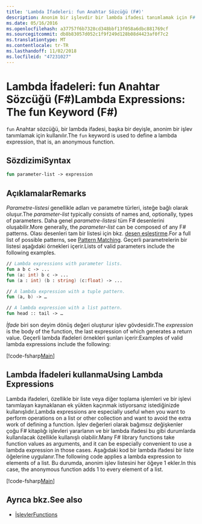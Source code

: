 ```yaml
---
title: 'Lambda İfadeleri: fun Anahtar Sözcüğü (F#)'
description: Anonim bir işlevdir bir lambda ifadesi tanımlamak için F# 'eğlenceli' anahtar sözcüğünü kullanmayı öğrenin.
ms.date: 05/16/2016
ms.openlocfilehash: a37757f6b7328cd348bbf13f058a6dbc881769cf
ms.sourcegitcommit: db8b83057d052c1f9f249d128b08d4423af0f7c2
ms.translationtype: MT
ms.contentlocale: tr-TR
ms.lasthandoff: 11/02/2018
ms.locfileid: "47231027"
---
```

# <a name="lambda-expressions-the-fun-keyword-f"></a><span data-ttu-id="38fb4-103">Lambda İfadeleri: fun Anahtar Sözcüğü (F#)</span><span class="sxs-lookup"><span data-stu-id="38fb4-103">Lambda Expressions: The fun Keyword (F#)</span></span>

<span data-ttu-id="38fb4-104">`fun` Anahtar sözcüğü, bir lambda ifadesi, başka bir deyişle, anonim bir işlev tanımlamak için kullanılır.</span><span class="sxs-lookup"><span data-stu-id="38fb4-104">The `fun` keyword is used to define a lambda expression, that is, an anonymous function.</span></span>

## <a name="syntax"></a><span data-ttu-id="38fb4-105">Sözdizimi</span><span class="sxs-lookup"><span data-stu-id="38fb4-105">Syntax</span></span>

```fsharp
fun parameter-list -> expression
```

## <a name="remarks"></a><span data-ttu-id="38fb4-106">Açıklamalar</span><span class="sxs-lookup"><span data-stu-id="38fb4-106">Remarks</span></span>

<span data-ttu-id="38fb4-107">*Parametre-listesi* genellikle adları ve parametre türleri, isteğe bağlı olarak oluşur.</span><span class="sxs-lookup"><span data-stu-id="38fb4-107">The *parameter-list* typically consists of names and, optionally, types of parameters.</span></span> <span data-ttu-id="38fb4-108">Daha genel *parametre-listesi* tüm F# desenlerini oluşabilir.</span><span class="sxs-lookup"><span data-stu-id="38fb4-108">More generally, the *parameter-list* can be composed of any F# patterns.</span></span> <span data-ttu-id="38fb4-109">Olası desenleri tam bir listesi için bkz. [desen eşleştirme](../pattern-matching.md).</span><span class="sxs-lookup"><span data-stu-id="38fb4-109">For a full list of possible patterns, see [Pattern Matching](../pattern-matching.md).</span></span> <span data-ttu-id="38fb4-110">Geçerli parametrelerin bir listesi aşağıdaki örnekleri içerir.</span><span class="sxs-lookup"><span data-stu-id="38fb4-110">Lists of valid parameters include the following examples.</span></span>

```fsharp
// Lambda expressions with parameter lists.
fun a b c -> ...
fun (a: int) b c -> ...
fun (a : int) (b : string) (c:float) -> ...

// A lambda expression with a tuple pattern.
fun (a, b) -> …

// A lambda expression with a list pattern.
fun head :: tail -> …
```

<span data-ttu-id="38fb4-111">*İfade* biri son deyim dönüş değeri oluşturur işlev gövdesidir.</span><span class="sxs-lookup"><span data-stu-id="38fb4-111">The *expression* is the body of the function, the last expression of which generates a return value.</span></span> <span data-ttu-id="38fb4-112">Geçerli lambda ifadeleri örnekleri şunları içerir:</span><span class="sxs-lookup"><span data-stu-id="38fb4-112">Examples of valid lambda expressions include the following:</span></span>

[!code-fsharp[Main](../../../../samples/snippets/fsharp/lang-ref-1/snippet301.fs)]

## <a name="using-lambda-expressions"></a><span data-ttu-id="38fb4-113">Lambda İfadeleri kullanma</span><span class="sxs-lookup"><span data-stu-id="38fb4-113">Using Lambda Expressions</span></span>

<span data-ttu-id="38fb4-114">Lambda ifadeleri, özellikle bir liste veya diğer toplama işlemleri ve bir işlevi tanımlayan kaynaklanan ek yükten kaçınmak istiyorsanız istediğinizde kullanışlıdır.</span><span class="sxs-lookup"><span data-stu-id="38fb4-114">Lambda expressions are especially useful when you want to perform operations on a list or other collection and want to avoid the extra work of defining a function.</span></span> <span data-ttu-id="38fb4-115">İşlev değerleri olarak bağımsız değişkenler çoğu F# kitaplığı işlevleri yararlanın ve bir lambda ifadesi bu gibi durumlarda kullanılacak özellikle kullanışlı olabilir.</span><span class="sxs-lookup"><span data-stu-id="38fb4-115">Many F# library functions take function values as arguments, and it can be especially convenient to use a lambda expression in those cases.</span></span> <span data-ttu-id="38fb4-116">Aşağıdaki kod bir lambda ifadesi bir liste öğelerine uygulanır.</span><span class="sxs-lookup"><span data-stu-id="38fb4-116">The following code applies a lambda expression to elements of a list.</span></span> <span data-ttu-id="38fb4-117">Bu durumda, anonim işlev listesini her öğeye 1 ekler.</span><span class="sxs-lookup"><span data-stu-id="38fb4-117">In this case, the anonymous function adds 1 to every element of a list.</span></span>

[!code-fsharp[Main](../../../../samples/snippets/fsharp/lang-ref-1/snippet302.fs)]

## <a name="see-also"></a><span data-ttu-id="38fb4-118">Ayrıca bkz.</span><span class="sxs-lookup"><span data-stu-id="38fb4-118">See also</span></span>

- [<span data-ttu-id="38fb4-119">İşlevler</span><span class="sxs-lookup"><span data-stu-id="38fb4-119">Functions</span></span>](index.md)
